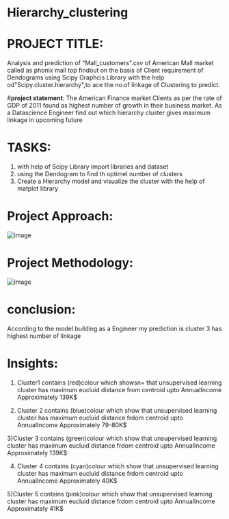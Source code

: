 # Hierarchy_clustering

# **PROJECT TITLE**:
 Analysis and prediction of "Mall_customers".csv of American Mall market called as phonix mall top findout on the basis of Client requirement of Dendograms using Scipy Graphcis Library with the help od"Scipy.cluster.hierarchy",to ace the no.of linkage of Clustering to predict.

#**project statement**: 
 The American Finance market Clients as per the rate of GDP of 2011 found as highest number of growth in their business market.
As a Datascience Engineer find out which hierarchy cluster gives maximum linkage in upcoming future

# TASKS:
1) with help of Scipy Library import libraries and dataset
2) using the Dendogram to find th optimel number of clusters
3) Create a Hierarchy model and visualize the cluster with the help of matplot library

# Project Approach:
![image](https://github.com/mandesandeep2002/Hierarchy_clustering/assets/143246393/dbd614ac-fb62-4f7f-bb27-50286e6f0432)

# Project Methodology:
![image](https://github.com/mandesandeep2002/Hierarchy_clustering/assets/143246393/7d812fb9-b46a-485d-8568-7f902c40689a)

# conclusion: 
According to the model building as a Engineer my prediction is cluster 3 has highest number of linkage

# Insights: 
 1) Cluster1 contains (red)colour which showsn= that unsupervised learning cluster has maximum eucluid distance from centroid upto AnnualIncome Approximately 139K$

 2) Cluster 2 contains (blue)colour which show that unsupervised learning cluster has maximum eucluid distance frdom centroid upto AnnualIncome Approximately 79-80K$

 3)Cluster 3 contains (green)colour which show that unsupervised learning cluster has maximum eucluid distance frdom centroid upto AnnualIncome Approximately 139K$

 4) Cluster 4 contains (cyan)colour which show that unsupervised learning cluster has maximum eucluid distance frdom centroid upto AnnualIncome Approximately 40K$

 5)Cluster 5 contains (pink)colour which show that unsupervised learning cluster has maximum eucluid distance frdom centroid upto AnnualIncome Approximately 41K$

